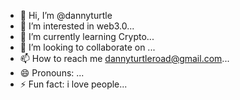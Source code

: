 - 👋 Hi, I’m @dannyturtle
- 👀 I’m interested in web3.0...
- 🌱 I’m currently learning Crypto...
- 💞️ I’m looking to collaborate on ...
- 📫 How to reach me dannyturtleroad@gmail.com...
- 😄 Pronouns: ...
- ⚡ Fun fact: i love people...

<!---
dannyturtle/dannyturtle is a ✨ special ✨ repository because its `README.md` (this file) appears on your GitHub profile.
You can click the Preview link to take a look at your changes.
--->
